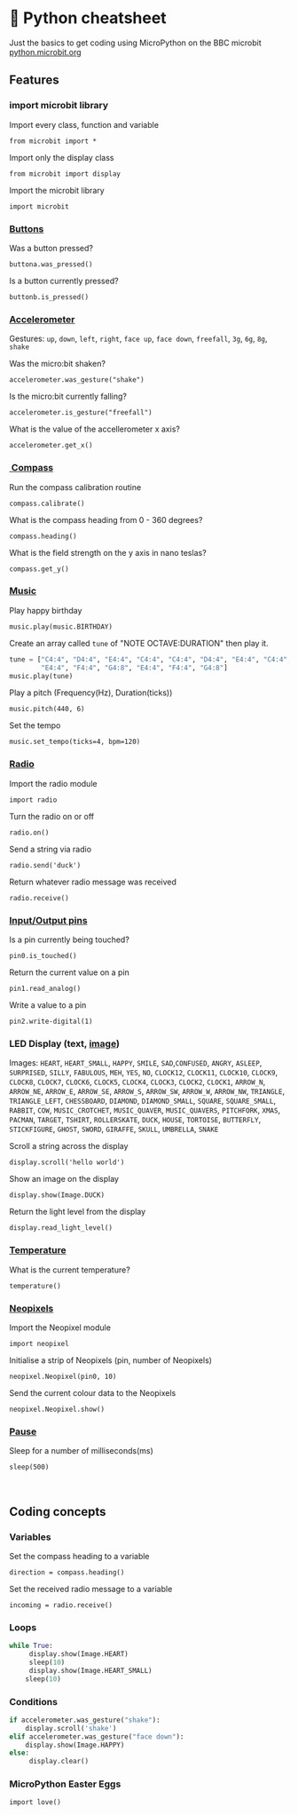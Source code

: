 # 🐍 Python cheatsheet

Just the basics to get coding using MicroPython on the BBC microbit [python.microbit.org](https://python.microbit.org)


## Features

### import microbit library

Import every class, function and variable

`from microbit import *`

Import only the display class

`from microbit import display`

Import the microbit library

`import microbit`



### [Buttons](https://microbit-micropython.readthedocs.io/en/latest/tutorials/buttons.html)

Was a button pressed?

`buttona.was_pressed()`

Is a button currently pressed?

`buttonb.is_pressed()`



### [Accelerometer](https://microbit-micropython.readthedocs.io/en/latest/accelerometer.html)

Gestures: `up`, `down`, `left`, `right`, `face up`, `face down`, `freefall`, `3g`, `6g`, `8g`, `shake`

Was the micro:bit shaken?

`accelerometer.was_gesture("shake")`

Is the micro:bit currently falling?

`accelerometer.is_gesture("freefall")`

What is the value of the accellerometer x axis?

`accelerometer.get_x()`



### [ Compass](https://microbit-micropython.readthedocs.io/en/latest/compass.html)

Run the compass calibration routine

`compass.calibrate()`

What is the compass heading from 0 - 360 degrees?

`compass.heading()`

What is the field strength on the y axis in nano teslas?

`compass.get_y()`



### [Music](https://microbit-micropython.readthedocs.io/en/latest/music.html)

Play happy birthday

`music.play(music.BIRTHDAY)`

Create an array called `tune` of "NOTE OCTAVE:DURATION" then play it.

```python
tune = ["C4:4", "D4:4", "E4:4", "C4:4", "C4:4", "D4:4", "E4:4", "C4:4",
        "E4:4", "F4:4", "G4:8", "E4:4", "F4:4", "G4:8"]
music.play(tune)
```

Play a pitch (Frequency(Hz), Duration(ticks))

`music.pitch(440, 6)`

Set the tempo

`music.set_tempo(ticks=4, bpm=120)`



### [Radio](https://microbit-micropython.readthedocs.io/en/latest/tutorials/radio.html)

Import the radio module

`import radio`

Turn the radio on or off

`radio.on()`

Send a string via radio

`radio.send('duck')`

Return whatever radio message was received

`radio.receive()`



### [Input/Output pins](https://microbit-micropython.readthedocs.io/en/latest/pin.html)

Is a pin currently being touched?

`pin0.is_touched()`

Return the current value on a pin

`pin1.read_analog()`

Write a value to a pin

`pin2.write-digital(1)`



### LED Display (text, [image](https://microbit-micropython.readthedocs.io/en/latest/image.html))

Images: `HEART`, `HEART_SMALL`, `HAPPY`, `SMILE`, `SAD`,`CONFUSED`, `ANGRY`, `ASLEEP`, `SURPRISED`, `SILLY`, `FABULOUS`, `MEH`, `YES`, `NO`, `CLOCK12`, `CLOCK11`, `CLOCK10`, `CLOCK9`, `CLOCK8`, `CLOCK7`, `CLOCK6`, `CLOCK5`, `CLOCK4`, `CLOCK3`, `CLOCK2`, `CLOCK1`, `ARROW_N`, `ARROW_NE`, `ARROW_E`, `ARROW_SE`, `ARROW_S`, `ARROW_SW`, `ARROW_W`, `ARROW_NW`, `TRIANGLE`, `TRIANGLE_LEFT`, `CHESSBOARD`, `DIAMOND`, `DIAMOND_SMALL`, `SQUARE`, `SQUARE_SMALL`, `RABBIT`, `COW`, `MUSIC_CROTCHET`, `MUSIC_QUAVER`, `MUSIC_QUAVERS`, `PITCHFORK`, `XMAS`, `PACMAN`, `TARGET`, `TSHIRT`, `ROLLERSKATE`, `DUCK`, `HOUSE`, `TORTOISE`, `BUTTERFLY`, `STICKFIGURE`, `GHOST`, `SWORD`, `GIRAFFE`, `SKULL`, `UMBRELLA`, `SNAKE`

Scroll a string across the display

`display.scroll('hello world')`

Show an image on the display

`display.show(Image.DUCK)`

Return the light level from the display

`display.read_light_level()`


### [Temperature](https://microbit-micropython.readthedocs.io/en/latest/microbit.html?highlight=temp#microbit.temperature)

What is the current temperature?

`temperature()`



### [Neopixels](https://microbit-micropython.readthedocs.io/en/latest/pin.html)

Import the Neopixel module

`import neopixel`

Initialise a strip of Neopixels (pin, number of Neopixels)

`neopixel.Neopixel(pin0, 10)`

Send the current colour data to the Neopixels

`neopixel.Neopixel.show()`



### [Pause](https://microbit-micropython.readthedocs.io/en/latest/microbit.html#microbit.sleep)

Sleep for a number of milliseconds(ms)

`sleep(500)`

 

## Coding concepts

### Variables

Set the compass heading to a variable

`direction = compass.heading()`

Set the received radio message to a variable

`incoming = radio.receive()`



### Loops

```python
while True:
     display.show(Image.HEART)
     sleep(10)
     display.show(Image.HEART_SMALL)
    sleep(10)
```



### Conditions

```python
if accelerometer.was_gesture("shake"):
    display.scroll('shake')
elif accelerometer.was_gesture("face down"):
    display.show(Image.HAPPY)
else:
     display.clear()
```

### MicroPython Easter Eggs

`import love()`


